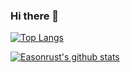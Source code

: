 ### Hi there 👋
[![Top Langs](https://github-readme-stats.vercel.app/api/top-langs/?username=Easonrust&exclude_repo=Image_Denoising_Zoo,ai-edu,UNet-family,awesome-image-denoising-state-of-the-art,PointRCNN,Semantic_Segmentation_Zoo,Tongji_Helper,deep-tesla&count_private=true)](https://github.com/anuraghazra/github-readme-stats)

[![Easonrust's github stats](https://github-readme-stats.vercel.app/api?username=Easonrust&count_private=true&hide=contribs&show_icons=true)](https://github.com/anuraghazra/github-readme-stats)




<!--
**Easonrust/Easonrust** is a ✨ _special_ ✨ repository because its `README.md` (this file) appears on your GitHub profile.

Here are some ideas to get you started:

- 🔭 I’m currently working on ...
- 🌱 I’m currently learning ...
- 👯 I’m looking to collaborate on ...
- 🤔 I’m looking for help with ...
- 💬 Ask me about ...
- 📫 How to reach me: ...
- 😄 Pronouns: ...
- ⚡ Fun fact: ...
-->
